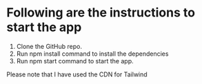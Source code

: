 # Following are the instructions to start the app

1) Clone the GitHub repo.
2) Run npm install command to install the dependencies
3) Run npm start command to start the app.


Please note that I have used the CDN for Tailwind

